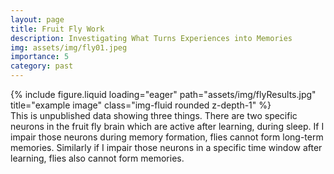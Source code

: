 ```yaml
---
layout: page
title: Fruit Fly Work
description: Investigating What Turns Experiences into Memories
img: assets/img/fly01.jpeg
importance: 5
category: past
---
```


<div class="row">
    <div class="col-12 mt-3 mt-md-0">
        {% include figure.liquid loading="eager" path="assets/img/flyResults.jpg" title="example image" class="img-fluid rounded z-depth-1" %}
    </div>
</div>
<div class="caption">
    This is unpublished data showing three things. There are two specific neurons in the fruit fly brain which are active after learning, during sleep. If I impair those neurons during memory formation, flies cannot form long-term memories. Similarly if I impair those neurons in a specific time window after learning, flies also cannot form memories.
</div>
